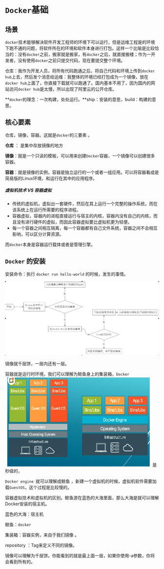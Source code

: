 #  `Docker`基础

## 场景

`docker`技术能够解决软件开发工程师的环境下可以运行，但是运维工程是的环境下跑不通的问题，将软件所在的环境和软件本身进行打包。这样一个比喻是比较恰当的：没有`docker`之前，搬家就是搬家，有`docker`之后，就直接搬楼；作为一开发者，没有使用`docker`之前只提交代码，现在要提交整个环境。

仓库：我作为开发人员，将所有代码跑通之后，将自己代码和环境上传到`docker hub`上去，然后发个消息给运维：我整体的环境已经打包成为一个镜像，放在`docker hub`上面了，你直接下载就可以跑通了。国内基本不用了，因为国内的网站访问`docker hub`是太慢，所以出现了阿里云的公开仓库。

**`docker`的理念：一次构建，处处运行。**ship：安装的意思，build：构建的意思。

## 核心要素

仓库，镜像，容器。这就是`docker`的三要素 。

**仓库** ： 是集中存放镜像的地方

**镜像**：就是一个只读的模板，可以用来创建`Docker`容器，一个镜像可以创建很多容器。

**容器**：就是镜像的实例，容器是独立运行的一个或者一组应用。可以将容器看成是简易版的Linux环境，和运行在其中的应用程序。

##### 虚拟机技术 VS 容器虚拟

* 传统的虚拟机，虚拟出一套硬件，然后在其上运行一个完整的操作系统，而在该系统上在运行所需要的程序进程。
* 容器虚拟，容器内的进程直接运行与宿主的内核，容器内没有自己的内核，而且没有进行硬件的虚拟，而因此容器虚拟要比虚拟机更为轻便。
* 每一个容器之间相互隔离，每一个容器都有自己文件系统，容器之间不会相互影响，可以区分计算资源。

而`docker`本身是容器运行载体或者是管理引擎。

## `Docker` 的安装



安装命令：执行 `docker run hello-world` 的时候，发生的事情。

**![1559476386200](img/docker/1.png)**

镜像就千层饼，一层内还有一层。

容器就是运行时环境，我们可以理解为鲸鱼身上的集装箱，`Docker`![](img/docker/2.png)是秒级的，

`Docker engine `就可以理解成鲸鱼 ，新建一个虚拟机的时候，虚拟机软件需要加载`GuestOS`，这个过程是比较慢的。

容器虚拟技术和虚拟机的区别。鲸鱼游在蓝色的大海里面，那么大海是就可以理解Docker安装的宿主机。

蓝色的大海：宿主机

鲸鱼：`docker`

集装箱：容器实例，来自于我们镜像 。

repository ：Tag来定义不同的镜像。

镜像可以理解为千层饼。你能看到的就是最上面一层，如果你使用-a参数，你将会看到所有的。

